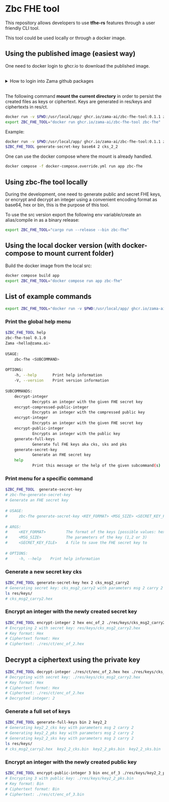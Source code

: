# Zbc FHE tool

This repository allows developers to use __tfhe-rs__ features through a user friendly CLI tool.

This tool could be used locally or through a docker image. 



## Using the published image (easiest way)

One need to docker login to ghcr.io to download the published image.

<br />
<details>
  <summary>How to login into Zama github packages</summary>
<br />

1. Create a PAT (Personnal Access token) in github **developer settings** with a read (write if necessary) access to Zama github registry. 
2. Execute docker login ghcr.io with your **github account name** and the **newly created PAT**.


![PAT](./ressources/PAT_github_packages.png)
</details>
<br />

The following command **mount the current directory** in order to persist the created files as keys or ciphertext.
Keys are generated in res/keys and ciphertexts in res/ct.

```bash
docker run -v $PWD:/usr/local/app/ ghcr.io/zama-ai/zbc-fhe-tool:0.1.1 zbc-fhe
export ZBC_FHE_TOOL="docker run ghcr.io/zama-ai/zbc-fhe-tool zbc-fhe"
```

Example:

```bash
docker run -v $PWD:/usr/local/app/ ghcr.io/zama-ai/zbc-fhe-tool:0.1.1 zbc-fhe generate-secret-key base64 2 cks_2_2
$ZBC_FHE_TOOL generate-secret-key base64 2 cks_2_2
```

One can use the docker compose where the mount is already handled. 

```bash
docker compose -f docker-compose.override.yml run app zbc-fhe
```


## Using zbc-fhe tool locally

During the development, one need to generate public and secret FHE keys, or encrypt and decrypt an integer using a convenient encoding format as base64, hex or bin, this is the purpose of this tool. 

To use the src version export the following env variable/create an alias/compile in as a binary release:
```bash
export ZBC_FHE_TOOL="cargo run --release --bin zbc-fhe"
```

## Using the local docker version (with docker-compose to mount current folder)

Build the docker image from the local src:

```bash
docker compose build app
export ZBC_FHE_TOOL="docker compose run app zbc-fhe"
```


## List of example commands

```bash
export ZBC_FHE_TOOL="docker run -v $PWD:/usr/local/app/ ghcr.io/zama-ai/zbc-fhe-tool:0.1.1 zbc-fhe"
```

### Print the global help menu

```bash
$ZBC_FHE_TOOL help
zbc-fhe-tool 0.1.0
Zama <hello@zama.ai>

USAGE:
    zbc-fhe <SUBCOMMAND>

OPTIONS:
    -h, --help       Print help information
    -V, --version    Print version information

SUBCOMMANDS:
    decrypt-integer
            Decrypts an integer with the given FHE secret key
    encrypt-compressed-public-integer
            Encrypts an integer with the compressed public key
    encrypt-integer
            Encrypts an integer with the given FHE secret key
    encrypt-public-integer
            Encrypts an integer with the public key
    generate-full-keys
            Generate ful FHE keys aka cks, sks and pks
    generate-secret-key
            Generate an FHE secret key
    help
            Print this message or the help of the given subcommand(s)
```

### Print menu for a specific command

```bash
$ZBC_FHE_TOOL  generate-secret-key
# zbc-fhe-generate-secret-key 
# Generate an FHE secret key

# USAGE:
#     zbc-fhe generate-secret-key <KEY_FORMAT> <MSG_SIZE> <SECRET_KEY_FILE>

# ARGS:
#     <KEY_FORMAT>         The format of the keys [possible values: hex, base64, bin]
#     <MSG_SIZE>           The parameters of the key (1,2 or 3)
#     <SECRET_KEY_FILE>    A file to save the FHE secret key to

# OPTIONS:
#     -h, --help    Print help information
```

### Generate a new secret key cks

```bash
$ZBC_FHE_TOOL generate-secret-key hex 2 cks_msg2_carry2
# Generating secret key: cks_msg2_carry2 with parameters msg 2 carry 2
ls res/keys/
# cks_msg2_carry2.hex
```

### Encrypt an integer with the newly created secret key

```bash
$ZBC_FHE_TOOL encrypt-integer 2 hex enc_of_2 ./res/keys/cks_msg2_carry2.hex hex
# Encrypting 2 with secret key: res/keys/cks_msg2_carry2.hex
# Key format: Hex
# Ciphertext format: Hex
# Ciphertext: ./res/ct/enc_of_2.hex
```

## Decrypt a ciphertext using the private key

```bash
$ZBC_FHE_TOOL decrypt-integer ./res/ct/enc_of_2.hex hex ./res/keys/cks_msg2_carry2.hex hex
# Decrypting with secret key: ./res/keys/cks_msg2_carry2.hex
# Key format: Hex
# Ciphertext format: Hex
# Ciphertext: ./res/ct/enc_of_2.hex
# Decrypted integer: 2
```

### Generate a full set of keys

```bash
$ZBC_FHE_TOOL generate-full-keys bin 2 key2_2
# Generating key2_2_cks key with parameters msg 2 carry 2
# Generating key2_2_pks key with parameters msg 2 carry 2
# Generating key2_2_sks key with parameters msg 2 carry 2
ls res/keys/
# cks_msg2_carry2.hex  key2_2_cks.bin  key2_2_pks.bin  key2_2_sks.bin
```

### Encrypt an integer with the newly created public key

```bash
$ZBC_FHE_TOOL encrypt-public-integer 3 bin enc_of_3 ./res/keys/key2_2_pks.bin bin
# Encrypting 3 with public key: ./res/keys/key2_2_pks.bin
# Key format: Bin
# Ciphertext format: Bin
# Ciphertext: ./res/ct/enc_of_3.bin
```

